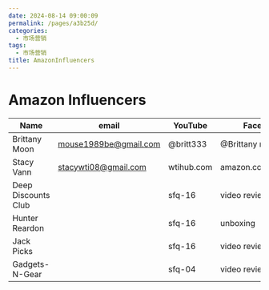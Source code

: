 ```yaml
---
date: 2024-08-14 09:00:09
permalink: /pages/a3b25d/
categories: 
  - 市场营销
tags: 
  - 市场营销
title: AmazonInfluencers
---
```


# Amazon Influencers

| Name                | email                 | YouTube    | Facebook            | Instagram    |
| ------------------- | --------------------- | ---------- | ------------------- | ------------ |
| Brittany Moon       | mouse1989be@gmail.com | @britt333  | @Brittany moon      | @mouse1989be |
| Stacy Vann          | stacywti08@gmail.com  | wtihub.com | amazon.com/shop/wti |              |
| Deep Discounts Club |                       | sfq-16     | video review        |              |
| Hunter Reardon      |                       | sfq-16     | unboxing            |              |
| Jack Picks          |                       | sfq-16     | video review        |              |
| Gadgets-N-Gear      |                       | sfq-04     | video review        |              |
